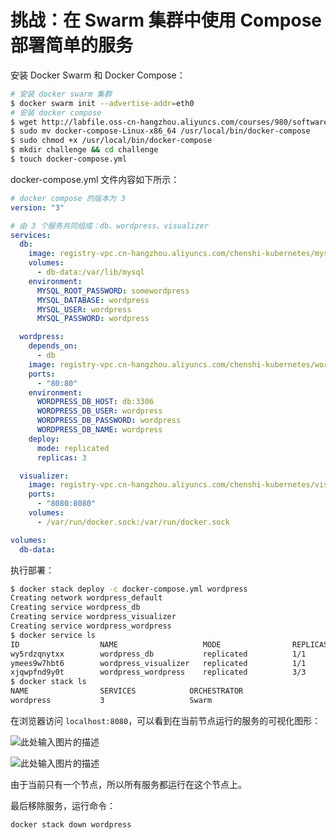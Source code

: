 # 挑战：在 Swarm 集群中使用 Compose 部署简单的服务

安装 Docker Swarm 和 Docker Compose：

```bash
# 安装 docker swarm 集群
$ docker swarm init --advertise-addr=eth0
# 安装 docker compose
$ wget http://labfile.oss-cn-hangzhou.aliyuncs.com/courses/980/software/docker-compose-Linux-x86_64
$ sudo mv docker-compose-Linux-x86_64 /usr/local/bin/docker-compose
$ sudo chmod +x /usr/local/bin/docker-compose
$ mkdir challenge && cd challenge
$ touch docker-compose.yml
```

docker-compose.yml 文件内容如下所示：

```yml
# docker compose 的版本为 3
version: "3"

# 由 3 个服务共同组成：db、wordpress、visualizer
services:
  db:
    image: registry-vpc.cn-hangzhou.aliyuncs.com/chenshi-kubernetes/mysql:5.7
    volumes:
      - db-data:/var/lib/mysql
    environment:
      MYSQL_ROOT_PASSWORD: somewordpress
      MYSQL_DATABASE: wordpress
      MYSQL_USER: wordpress
      MYSQL_PASSWORD: wordpress

  wordpress:
    depends_on:
      - db
    image: registry-vpc.cn-hangzhou.aliyuncs.com/chenshi-kubernetes/wordpress:latest
    ports:
      - "80:80"
    environment:
      WORDPRESS_DB_HOST: db:3306
      WORDPRESS_DB_USER: wordpress
      WORDPRESS_DB_PASSWORD: wordpress
      WORDPRESS_DB_NAME: wordpress
    deploy:
      mode: replicated
      replicas: 3

  visualizer:
    image: registry-vpc.cn-hangzhou.aliyuncs.com/chenshi-kubernetes/visualizer:stable
    ports:
      - "8080:8080"
    volumes:
      - /var/run/docker.sock:/var/run/docker.sock

volumes:
  db-data:
```

执行部署：

```bash
$ docker stack deploy -c docker-compose.yml wordpress
Creating network wordpress_default
Creating service wordpress_db
Creating service wordpress_visualizer
Creating service wordpress_wordpress
$ docker service ls
ID                  NAME                   MODE                REPLICAS            IMAGE                             PORTS
wy5rdzqnytxx        wordpress_db           replicated          1/1                 mysql:latest
ymees9w7hbt6        wordpress_visualizer   replicated          1/1                 dockersamples/visualizer:stable   *:8080->8080/tcp
xjqwpfnd9y0t        wordpress_wordpress    replicated          3/3                 wordpress:latest                  *:80->80/tcp
$ docker stack ls
NAME                SERVICES            ORCHESTRATOR
wordpress           3                   Swarm
```

在浏览器访问 `localhost:8080`，可以看到在当前节点运行的服务的可视化图形：

![此处输入图片的描述](https://doc.shiyanlou.com/courses/1457/600404/17235af8c0bc76110b93b2be1564f37c/wm)

![此处输入图片的描述](https://doc.shiyanlou.com/courses/1457/600404/db6ca14da9bcd323a4c048a18f9231b3/wm)

由于当前只有一个节点，所以所有服务都运行在这个节点上。

最后移除服务，运行命令：

```bash
docker stack down wordpress
```
